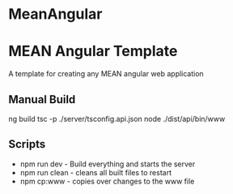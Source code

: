 # MeanAngular

# MEAN Angular Template

A template for creating any MEAN angular web application

## Manual Build

ng build
tsc -p ./server/tsconfig.api.json
node ./dist/api/bin/www

## Scripts

* npm run dev - Build everything and starts the server
* npm run clean - cleans all built files to restart
* npm cp:www - copies over changes to the www file


